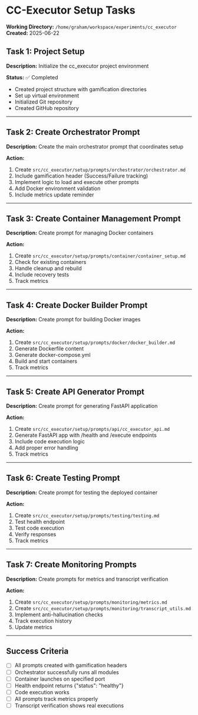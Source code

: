 # CC-Executor Setup Tasks

**Working Directory:** `/home/graham/workspace/experiments/cc_executor`
**Created:** 2025-06-22

## Task 1: Project Setup
**Description:** Initialize the cc_executor project environment

**Status:** ✅ Completed
- Created project structure with gamification directories
- Set up virtual environment
- Initialized Git repository
- Created GitHub repository

---

## Task 2: Create Orchestrator Prompt
**Description:** Create the main orchestrator prompt that coordinates setup

**Action:** 
1. Create `src/cc_executor/setup/prompts/orchestrator/orchestrator.md`
2. Include gamification header (Success/Failure tracking)
3. Implement logic to load and execute other prompts
4. Add Docker environment validation
5. Include metrics update reminder

---

## Task 3: Create Container Management Prompt
**Description:** Create prompt for managing Docker containers

**Action:**
1. Create `src/cc_executor/setup/prompts/container/container_setup.md`
2. Check for existing containers
3. Handle cleanup and rebuild
4. Include recovery tests
5. Track metrics

---

## Task 4: Create Docker Builder Prompt
**Description:** Create prompt for building Docker images

**Action:**
1. Create `src/cc_executor/setup/prompts/docker/docker_builder.md`
2. Generate Dockerfile content
3. Generate docker-compose.yml
4. Build and start containers
5. Track metrics

---

## Task 5: Create API Generator Prompt
**Description:** Create prompt for generating FastAPI application

**Action:**
1. Create `src/cc_executor/setup/prompts/api/cc_executor_api.md`
2. Generate FastAPI app with /health and /execute endpoints
3. Include code execution logic
4. Add proper error handling
5. Track metrics

---

## Task 6: Create Testing Prompt
**Description:** Create prompt for testing the deployed container

**Action:**
1. Create `src/cc_executor/setup/prompts/testing/testing.md`
2. Test health endpoint
3. Test code execution
4. Verify responses
5. Track metrics

---

## Task 7: Create Monitoring Prompts
**Description:** Create prompts for metrics and transcript verification

**Action:**
1. Create `src/cc_executor/setup/prompts/monitoring/metrics.md`
2. Create `src/cc_executor/setup/prompts/monitoring/transcript_utils.md`
3. Implement anti-hallucination checks
4. Track execution history
5. Update metrics

---

## Success Criteria
- [ ] All prompts created with gamification headers
- [ ] Orchestrator successfully runs all modules
- [ ] Container launches on specified port
- [ ] Health endpoint returns {"status": "healthy"}
- [ ] Code execution works
- [ ] All prompts track metrics properly
- [ ] Transcript verification shows real executions
